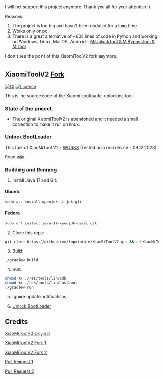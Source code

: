 #

I will not support this project anymore.
Thank you all for your attention :)

Reasons:
1. The project is too big and hasn't been updated for a long time.
2. Works only on pc.
3. There is a great alternative of ~600 lines of code in Python and working on Windows, Linux, MacOS, Android - [MiUnlockTool & MiBypassTool & MiTool](https://github.com/topminipie/awesome-xiaomi-bootloader-unlock#miunlocktool--mibypasstool--mitool)

I don't see the point of this XiaomiToolV2 fork anymore.

#

## XiaomiToolV2 [Fork](https://github.com/francescotescari/XiaoMiToolV2/compare/refactor/distribution...topminipie:XiaoMiToolV2:main)

[<img alt="CI" src="https://github.com/topminipie/XiaoMiToolV2/actions/workflows/ci.yml/badge.svg">](https://github.com/topminipie/XiaoMiToolV2/actions/workflows/ci.yml)
[![License](https://img.shields.io/badge/License-Apache_2.0-blue.svg)](./LICENSE)

This is the source code of the Xiaomi bootloader unlocking tool.

### State of the project
  - The original XiaomiToolV2 is abandoned and it needed a small correction to make it run on linux.

### Unlock BootLoader

This fork of XiaoMiTool V2 - [WORKS](https://github.com/topminipie/XiaoMiToolV2/tree/tested) (Tested on a real device - 09.12.2023)

Read [wiki](https://github.com/topminipie/XiaoMiToolV2/wiki).

### Building and Running 

1. Install Java 17 and Git:

#### Ubuntu
```sh
sudo apt install openjdk-17-jdk git
```

#### Fedora
```sh
sudo dnf install java-17-openjdk-devel git
```

2. Clone this repo:
```sh
git clone https://github.com/topminipie/XiaoMiToolV2.git && cd XiaoMiToolV2
```

3. Build:
```sh
./gradlew build
```

4. Run:
```sh
chmod +x ./res/tools/lin/adb
chmod +x ./res/tools/lin/fastboot
./gradlew run
```

5. Ignore update notifications.

6. [Unlock BootLoader](https://github.com/topminipie/XiaoMiToolV2/wiki/Unlock-BootLoader)

## Credits

[XiaoMiToolV2 Original](https://github.com/francescotescari/XiaoMiToolV2)

[XiaoMiToolV2 Fork 1](https://github.com/Nik-Kot/XiaoMiToolV2/tree/linux)

[XiaoMiToolV2 Fork 2](https://github.com/tkapias/XiaoMiToolV2)

[Pull Request 1](https://github.com/francescotescari/XiaoMiToolV2/pull/103)

[Pull Request 2](https://github.com/francescotescari/XiaoMiToolV2/pull/98)
